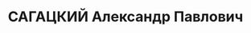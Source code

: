 ---
title: САГАЦКИЙ Александр Павлович
description: "Род. в 1899, г. Санкт-Петербург, обр.: высшее, окончил Симбирскую Духовную\
  \ Академию (1918), ФОН Петроградского ун-та. Проживал: г. Ленинград. Кандидат экономических\
  \ наук, профессор. Преподавал в Военно-Полит. Академии им.Толмачева, в Ин-те Красной\
  \ профессуры. Зав.кафедры политэкономии Высшего финансово-экономического института.\
  \ \n  Арестован в 1936. Приговор: ВК ВС СССР, 10.05.1937 – 10 лет лишения свободы\
  \ и 5 лет поражения в правах. В заключении в Соловецкой тюрьме, с 1939 в Норильлаге.\
  \ Освобожден в 1948."
---